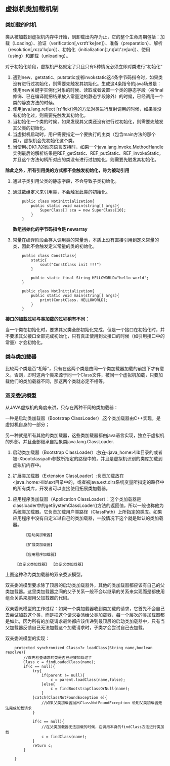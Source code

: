 ## 虚拟机类加载机制
### 类加载的时机
类从被加载到虚拟机内存中开始，到卸载出内存为止，它的整个生命周期包括：加载（Loading）、验证（verification[,vɛrɪfɪ'keʃən]）、准备（preparation）、解析（resolution[,rɛzə'luʃən]）、初始化（initialization[ɪ,nɪʃəlɪ'zeʃən]）、使用（using）和卸载（unloading）。

对于初始化阶段，虚拟机严格规定了只且只有5种情况必须立即对类进行“初始化”

1. 遇到new、getstatic、putstatic或者invokstatic这4条字节码指令时，如果类没有进行过初始化，则需要先触发其初始化。生成这4条指令的java场景是：使用new关键字实例化对象的时候、读取或者设置一个类的静态字段（被final修饰、已在编译期把结果放入常量池的静态字段除外）的时候，已经调用一个类的静态方法的时候。
2. 使用java.lang.reflect [rɪ'flɛkt]包的方法对类进行反射调用的时候，如果类没有初始化过，则需要先触发其初始化。
3. 当初始化一个类的时候，如果发现其父类还没有进行过初始化，则需要先触发其父类的初始化。
4. 当虚拟机启动时，用户需要指定一个要执行的主类（包含main方法的那个类），虚拟机会先初始化这个类。
5. 当使用JDK1.7的动态语言支持时，如果一个java.lang.invoke.MethodHandle实例最后的解析结果是REF_getStatic、REF_putStatic、REF_invokeStatic，并且这个方法句柄所对应的类没有进行过初始化，则需要先触发其初始化。

**除此之外，所有引用类的方式都不会触发初始化，称为被动引用**

1. 通过子类引用父类的静态字段，不会导致子类初始化。
2. 通过数组定义来引用类，不会触发此类的初始化。

	```
		public class NotInittializetion{
			public static void main(string[] args){
				SuperClass[] sca = new SuperClass[10];
			}
		}
	```
	**数组初始化的字节码指令是 newarray**
3. 常量在编译阶段会存入调用类的常量池，本质上没有直接引用到定义常量的类，因此不会触发定义常量的类的初始化。

	```
		public class ConstClass{
			static{
				sout("ConstClass init !!!")
			}
			
			public static final String HELLOWORLD="hello world";
		}
		
		public class NotInittializetion{
			public static void main(string[] args){
				print(ConstClass. HELLOWORLD);
			}
		}
	```
	
	
**接口的加载过程与类加载的过程稍有不同：**

当一个类在初始化时，要求其父类全部初始化完成，但是一个接口在初始化时，并不要求其父接口全部完成初始化，只有真正使用到父接口的时候（如引用接口中的常量）才会初始化。


### 类与类加载器
比较两个类是否“相等”，只有在这两个类是由同一个类加载器加载的前提下才有意义，否则，即时这两个类来源于同一个Class文件，被同一个虚拟机加载，只要加载他们的类加载器不同，那这两个类就必定不相等。
### 双亲委派模型
从JAVA虚拟机的角度来讲，只存在两种不同的类加载器：

一种是启动类加载器（Bootstrap ClassLoader）,这个类加载器由C++实现，是虚拟机自身的一部分；

另一种就是所有其他的类加载器，这些类加载器都由java语言实现，独立于虚拟机的外部，并且全部继承自抽象类java.lang.ClassLoader.

1. 启动类加载器（Bootstrap ClassLoader）:放在<java_home>\lib目录的或者被-Xbootclasspath参数所指定的路径中的，并且是虚拟机识别的类库加载到虚拟机内存中。
2. 扩展类加载器（Extension ClassLoader）:负责加载放在<java_home>\lib\ext目录中的，或者被java.ext.dirs系统变量所指定的路径中的所有类库，开发者可以直接使用拓展类加载器。
3. 应用程序类加载器（Application ClassLoader）：这个类加载器是classloader中的getSystemClassLoader()方法的返回值，所以一般也称他为系统类加载器。它负责加载用户类路径（ClassPath）上所指定的类库。如果应用程序中没有自定义过自己的类加载器，一般情况下这个就是默认的类加载器。

			【启动类加载器】
				
			【扩展类加载器】

			【应用程序加载器】

		【自定义类加载器】 【自定义类加载器】 
		
上图这种称为类加载器的双亲委派模型。

双亲委派模型要求除了顶层的启动类加载器外，其他的类加载器都应该有自己的父类加载器。这里类加载器之间的父子关系一般不会以继承的关系来实现而是都使用组合关系来服用父加载器的代码。

双亲委派模型的工作过程：如果一个类加载器收到类加载的请求，它首先不会自己去尝试加载这个类，而是把这个请求委派给父类加载器，每一个层次的类加载器都是如此，因为所有的加载请求最终都应该传递到最顶层的启动类加载器中，只有当父加载器反馈自己无法加载这个加载请求时，子类才会尝试自己去加载。

双亲委派模型的实现：
```
	protected synchronized Class<?> loadClass(String name,boolean resolve){
		//首先检查请求的类是否已经被加载过了
		Class c = findLoadedClass(name);
		if(c == null){
			try{
				if(parent != null){
					c = parent.loadClass(name,false);
				}else{
					c = findBootstrapClassOrNull(name);
				}
			}catch(ClassNotFoundException e){
				//如果父类加载器抛出ClassNotFoundException 说明父类加载器无法完成加载请求
			}
			
			if(c == null){
				//在父类加载器无法加载的时候，在调用本身的findClass方法进行类加载
				c = findClass(name);
			}
			return c;
		}
	
	}
```